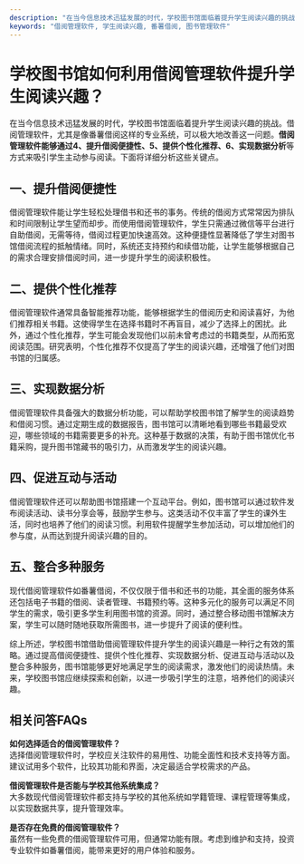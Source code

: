 ```yaml
---
description: "在当今信息技术迅猛发展的时代，学校图书馆面临着提升学生阅读兴趣的挑战。借阅管理软件，尤其是像番薯借阅这样的专业系统，可以极大地改善这一问题。**借阅管理软件能够通过4、提升借阅便捷性、5、提供个性化推荐、6、实现数据分析**等方式来吸引学生主动参与阅读。下面将详细分析这些关键点。"
keywords: "借阅管理软件, 学生阅读兴趣, 番薯借阅, 图书管理软件"
---
```

# 学校图书馆如何利用借阅管理软件提升学生阅读兴趣？

在当今信息技术迅猛发展的时代，学校图书馆面临着提升学生阅读兴趣的挑战。借阅管理软件，尤其是像番薯借阅这样的专业系统，可以极大地改善这一问题。**借阅管理软件能够通过4、提升借阅便捷性、5、提供个性化推荐、6、实现数据分析**等方式来吸引学生主动参与阅读。下面将详细分析这些关键点。

## **一、提升借阅便捷性**

借阅管理软件能让学生轻松处理借书和还书的事务。传统的借阅方式常常因为排队和时间限制让学生望而却步。而使用借阅管理软件，学生只需通过微信等平台进行自助借阅，无需等待，借阅过程更加快速高效。这种便捷性显著降低了学生对图书馆借阅流程的抵触情绪。同时，系统还支持预约和续借功能，让学生能够根据自己的需求合理安排借阅时间，进一步提升学生的阅读积极性。

## **二、提供个性化推荐**

借阅管理软件通常具备智能推荐功能，能够根据学生的借阅历史和阅读喜好，为他们推荐相关书籍。这使得学生在选择书籍时不再盲目，减少了选择上的困扰。此外，通过个性化推荐，学生可能会发现他们以前未曾考虑过的书籍类型，从而拓宽阅读范围。研究表明，个性化推荐不仅提高了学生的阅读兴趣，还增强了他们对图书馆的归属感。

## **三、实现数据分析**

借阅管理软件具备强大的数据分析功能，可以帮助学校图书馆了解学生的阅读趋势和借阅习惯。通过定期生成的数据报告，图书馆可以清晰地看到哪些书籍最受欢迎，哪些领域的书籍需要更多的补充。这种基于数据的决策，有助于图书馆优化书籍采购，提升图书馆藏书的吸引力，从而激发学生的阅读兴趣。

## **四、促进互动与活动**

借阅管理软件还可以帮助图书馆搭建一个互动平台。例如，图书馆可以通过软件发布阅读活动、读书分享会等，鼓励学生参与。这类活动不仅丰富了学生的课外生活，同时也培养了他们的阅读习惯。利用软件提醒学生参加活动，可以增加他们的参与度，从而达到提升阅读兴趣的目的。

## **五、整合多种服务**

现代借阅管理软件如番薯借阅，不仅仅限于借书和还书的功能，其全面的服务体系还包括电子书籍的借阅、读者管理、书籍预约等。这种多元化的服务可以满足不同学生的需求，吸引更多学生利用图书馆的资源。同时，通过整合移动图书馆解决方案，学生可以随时随地获取所需图书，进一步提升了阅读的便利性。

综上所述，学校图书馆借助借阅管理软件提升学生的阅读兴趣是一种行之有效的策略。通过提高借阅便捷性、提供个性化推荐、实现数据分析、促进互动与活动以及整合多种服务，图书馆能够更好地满足学生的阅读需求，激发他们的阅读热情。未来，学校图书馆应继续探索和创新，以进一步吸引学生的注意，培养他们的阅读兴趣。

## 相关问答FAQs

**如何选择适合的借阅管理软件？**  
选择借阅管理软件时，学校应关注软件的易用性、功能全面性和技术支持等方面。建议试用多个软件，比较其功能和界面，决定最适合学校需求的产品。

**借阅管理软件是否能与学校其他系统集成？**  
大多数现代借阅管理软件都支持与学校的其他系统如学籍管理、课程管理等集成，以实现数据共享，提升管理效率。

**是否存在免费的借阅管理软件？**  
虽然有一些免费的借阅管理软件可用，但通常功能有限。考虑到维护和支持，投资专业软件如番薯借阅，能带来更好的用户体验和服务。


